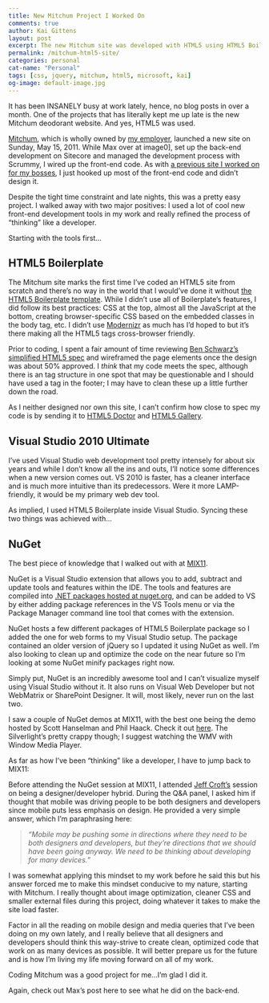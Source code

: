 ```yaml
---
title: New Mitchum Project I Worked On
comments: true
author: Kai Gittens
layout: post
excerpt: The new Mitchum site was developed with HTML5 using HTML5 Boilerplate, Visual Studio 2010 with NuGet, CSS and some light jQuery
permalink: /mitchum-html5-site/
categories: personal
cat-name: "Personal"
tags: [css, jquery, mitchum, html5, microsoft, kai]
og-image: default-image.jpg
---
```


It has been INSANELY busy at work lately, hence, no blog posts in over a month. One of the projects that has literally kept me up late is the new Mitchum deodorant website. And yes, HTML5 was used.

[Mitchum][1], which is wholly owned by [my employer][2], launched a new site on Sunday, May 15, 2011. While Max over at image0], set up the back-end development on Sitecore and managed the development process with Scrummy, I wired up the front-end code. As with [a previous site I worked on for my bosses][5], I just hooked up most of the front-end code and didn’t design it.

 [1]: http://www.mitchum.com/
 [2]: http://www.revlon.com/
 [5]: http://kaidez.com/almay-project-using-html5-net-jquery/

Despite the tight time constraint and late nights, this was a pretty easy project. I walked away with two major positives: I used a lot of cool new front-end development tools in my work and really refined the process of “thinking” like a developer.

Starting with the tools first…

## HTML5 Boilerplate

The Mitchum site marks the first time I’ve coded an HTML5 site from scratch and there’s no way in the world that I would’ve done it without [the HTML5 Boilerplate template][6]. While I didn’t use all of Boilerplate’s features, I did follow its best practices: CSS at the top, almost all the JavaScript at the bottom, creating browser-specific CSS based on the embedded classes in the body tag, etc. I didn’t use [Modernizr][7] as much has I’d hoped to but it’s there making all the HTML5 tags cross-browser friendly.

Prior to coding, I spent a fair amount of time reviewing [Ben Schwarz’s simplified HTML5 spec][8] and wireframed the page elements once the design was about 50% approved. I *think* that my code meets the spec, although there is an  tag structure in one spot that may be questionable and I should have used a  tag in the footer; I may have to clean these up a little further down the road.

As I neither designed nor own this site, I can’t confirm how close to spec my code is by sending it to [HTML5 Doctor][9] and [HTML5 Gallery][10].

## Visual Studio 2010 Ultimate

I’ve used Visual Studio web development tool pretty intensely for about six years and while I don’t know all the ins and outs, I’ll notice some differences when a new version comes out.
VS 2010 is faster, has a cleaner interface and is much more intuitive than its predecessors. Were it more LAMP-friendly, it would be my primary web dev tool.

As implied, I used HTML5 Boilerplate inside Visual Studio. Syncing these two things was achieved with…
## NuGet

The best piece of knowledge that I walked out with at [MIX11][11].

NuGet is a Visual Studio extension that allows you to add, subtract and update tools and features within the IDE. The tools and features are compiled into [.NET packages hosted at nuget.org][12], and can be added to VS by either adding package references in the VS Tools menu or via the Package Manager command line tool that comes with the extension.

NuGet hosts a few different packages of HTML5 Boilerplate package so I added the one for web forms to my Visual Studio setup. The package contained an older version of jQuery so I updated it using NuGet as well. I’m also looking to clean up and optimize the code on the near future so I’m looking at some NuGet minify packages right now.

Simply put, NuGet is an incredibly awesome tool and I can’t visualize myself using Visual Studio without it. It also runs on Visual Web Developer but not WebMatrix or SharePoint Designer. It will, most likely, never run on the last two.

I saw a couple of NuGet demos at MIX11, with the best one being the demo hosted by Scott Hanselman and Phil Haack. Check it out [here][13]. The Silverlight’s pretty crappy though; I suggest watching the WMV with Window Media Player.

As far as how I’ve been “thinking” like a developer, I have to jump back to MIX11:

Before attending the NuGet session at MIX11, I attended [Jeff Croft’s][14] session on being a designer/developer hybrid. During the Q&A panel, I asked him if thought that mobile was driving people to be both designers and developers since mobile puts less emphasis on design. He provided a very simple answer, which I’m paraphrasing here:


> *“Mobile may be pushing some in directions where they need to be both designers and developers, but they’re directions that we should have been going anyway. We need to be thinking about developing for many devices.”*

I was somewhat applying this mindset to my work before he said this but his answer forced me to make this mindset conducive to my nature, starting with Mitchum. I really thought about image optimization, cleaner CSS and smaller external files during this project, doing whatever it takes to make the site load faster.

Factor in all the reading on mobile design and media queries that I’ve been doing on my own lately, and I really believe that all designers and developers should think this way-strive to create clean, optimized code that work on as many devices as possible. It will better prepare us for the future and is how I’m living my life moving forward on all of my work.

Coding Mitchum was a good project for me…I’m glad I did it.

Again, check out Max’s post here to see what he did on the back-end.

 [6]: http://html5boilerplate.com/
 [7]: http://www.modernizr.com/
 [8]: http://developers.whatwg.org/
 [9]: http://html5doctor.com/
 [10]: http://html5gallery.com/
 [11]: http://kaidez.com/at-mix11/
 [12]: http://nuget.org/
 [13]: http://channel9.msdn.com/Events/MIX/MIX11/FRM09
 [14]: http://jeffcroft.com/